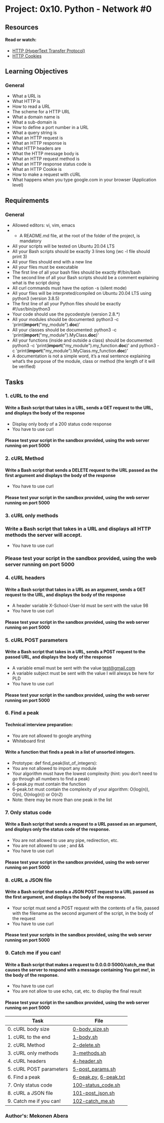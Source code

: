 # Project: 0x10. Python - Network #0

## Resources

#### Read or watch:

* [HTTP (HyperText Transfer Protocol)](https://intranet.alxswe.com/rltoken/rAon_EpQ6PGl8N0plySn4A)
* [HTTP Cookies](https://intranet.alxswe.com/rltoken/MhVCl_0oviQldWPn5oX-NQ)
## Learning Objectives

### General

* What a URL is
* What HTTP is
* How to read a URL
* The scheme for a HTTP URL
* What a domain name is
* What a sub-domain is
* How to define a port number in a URL
* What a query string is
* What an HTTP request is
* What an HTTP response is
* What HTTP headers are
* What the HTTP message body is
* What an HTTP request method is
* What an HTTP response status code is
* What an HTTP Cookie is
* How to make a request with cURL
* What happens when you type google.com in your browser (Application level)
## Requirements
### General
* Allowed editors: vi, vim, emacs
* - A README.md file, at the root of the folder of the project, is mandatory
* All your scripts will be tested on Ubuntu 20.04 LTS
* All your Bash scripts should be exactly 3 lines long (wc -l file should print 3)
* All your files should end with a new line
* All your files must be executable
* The first line of all your bash files should be exactly #!/bin/bash
* The second line of all your Bash scripts should be a comment explaining what is the script doing
* All curl commands must have the option -s (silent mode)
* All your files will be interpreted/compiled on Ubuntu 20.04 LTS using python3 (version 3.8.5)
* The first line of all your Python files should be exactly #!/usr/bin/python3
* Your code should use the pycodestyle (version 2.8.*)
* All your modules should be documented: python3 -c 'print(__import__("my_module").__doc__)'
* All your classes should be documented: python3 -c 'print(__import__("my_module").MyClass.__doc__)'
* All your functions (inside and outside a class) should be documented: python3 -c 'print(__import__("my_module").my_function.__doc__)' and python3 -c 'print(__import__("my_module").MyClass.my_function.__doc__)'
* A documentation is not a simple word, it’s a real sentence explaining what’s the purpose of the module, class or method (the length of it will be verified)
## Tasks
### 1. cURL to the end
#### Write a Bash script that takes in a URL, sends a GET request to the URL, and displays the body of the response
* Display only body of a 200 status code response
* You have to use curl
#### Please test your script in the sandbox provided, using the web server running on port 5000
### 2. cURL Method
#### Write a Bash script that sends a DELETE request to the URL passed as the first argument and displays the body of the response
* You have to use curl
#### Please test your script in the sandbox provided, using the web server running on port 5000
### 3. cURL only methods
### Write a Bash script that takes in a URL and displays all HTTP methods the server will accept.
* You have to use curl
### Please test your script in the sandbox provided, using the web server running on port 5000
### 4. cURL headers
#### Write a Bash script that takes in a URL as an argument, sends a GET request to the URL, and displays the body of the response
* A header variable X-School-User-Id must be sent with the value 98
* You have to use curl
#### Please test your script in the sandbox provided, using the web server running on port 5000
### 5. cURL POST parameters
#### Write a Bash script that takes in a URL, sends a POST request to the passed URL, and displays the body of the response
* A variable email must be sent with the value test@gmail.com
* A variable subject must be sent with the value I will always be here for PLD
* You have to use curl
#### Please test your script in the sandbox provided, using the web server running on port 5000
### 6. Find a peak
#### Technical interview preparation:
* You are not allowed to google anything
* Whiteboard first
#### Write a function that finds a peak in a list of unsorted integers.
* Prototype: def find_peak(list_of_integers):
* You are not allowed to import any module
* Your algorithm must have the lowest complexity (hint: you don’t need to go through all numbers to find a peak)
* 6-peak.py must contain the function
* 6-peak.txt must contain the complexity of your algorithm: O(log(n)), O(n), O(nlog(n)) or O(n2)
* Note: there may be more than one peak in the list
### 7. Only status code
#### Write a Bash script that sends a request to a URL passed as an argument, and displays only the status code of the response.
* You are not allowed to use any pipe, redirection, etc.
* You are not allowed to use ; and &&
* You have to use curl
#### Please test your script in the sandbox provided, using the web server running on port 5000
### 8. cURL a JSON file
#### Write a Bash script that sends a JSON POST request to a URL passed as the first argument, and displays the body of the response.
* Your script must send a POST request with the contents of a file, passed with the filename as the second argument of the script, in the body of the request
* You have to use curl
#### Please test your scripts in the sandbox provided, using the web server running on port 5000
### 9. Catch me if you can!
#### Write a Bash script that makes a request to 0.0.0.0:5000/catch_me that causes the server to respond with a message containing You got me!, in the body of the response.
* You have to use curl
* You are not allow to use echo, cat, etc. to display the final result
#### Please test your script in the sandbox provided, using the web server running on port 5000

| Task | File |
| ---- | ---- |
| 0. cURL body size | [0-body_size.sh](./0-body_size.sh) |
| 1. cURL to the end | [1-body.sh](./1-body.sh) |
| 2. cURL Method | [2-delete.sh](./2-delete.sh) |
| 3. cURL only methods | [3-methods.sh](./3-methods.sh) |
| 4. cURL headers | [4-header.sh](./4-header.sh) |
| 5. cURL POST parameters | [5-post_params.sh](./5-post_params.sh) |
| 6. Find a peak | [6-peak.py](./6-peak.py), [6-peak.txt](./6-peak.txt) |
| 7. Only status code | [100-status_code.sh](./100-status_code.sh) |
| 8. cURL a JSON file | [101-post_json.sh](./101-post_json.sh) |
| 9. Catch me if you can! | [102-catch_me.sh](./102-catch_me.sh) |

### Author's: Mekonen Abera
